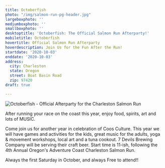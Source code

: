 ```yaml
---
title: Octoberfish
photo: "/img/salmon-run-pg-header.jpg"
largeboxphoto: ''
mediumboxphoto: ''
smallboxphoto: ''
desktoptitle: 'Octoberfish: The Official Salmon Run Afterparty!'
mobiletitle: Octoberfish
hovertitle: Official Salmon Run Afterparty
hoverdescription: Join Us for the Fun After the Run!
startdate: '2020-10-03'
enddate: '2020-10-03'
address:
  city: Charleston
  state: Oregon
  street: Boat Basin Road
  zip: 97420
draft: true

---
```

![Octoberfish - Official Afterparty for the Charleston Salmon Run](/img/octoberfish-695x322.jpg)

After running your race on the coast this year, enjoy food, spirits, art and lots of MUSIC.

Come join us for another year in celebration of Coos Culture. This year we will have games and activities for the kids, great music for the adults, yoga & movement workshops, local art and a tuna cookout. 7 Devils Brewing Company will be serving their craft beer. Start time is 11-ish, following the 4th Annual Oregon's Adventure Coast Charleston Salmon Run.

Always the first Saturday in October, and always Free to attend!!